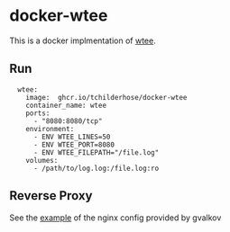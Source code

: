 # docker-wtee

This is a docker implmentation of [wtee](https://github.com/gvalkov/wtee).

## Run

```
  wtee:
    image:  ghcr.io/tchilderhose/docker-wtee
    container_name: wtee
    ports:
      - "8080:8080/tcp"
    environment:
      - ENV WTEE_LINES=50
      - ENV WTEE_PORT=8080
      - ENV WTEE_FILEPATH="/file.log"
    volumes:
      - /path/to/log.log:/file.log:ro
```


## Reverse Proxy

See the [example](https://wtee.readthedocs.io/en/latest/#nginx) of the nginx config provided by gvalkov
